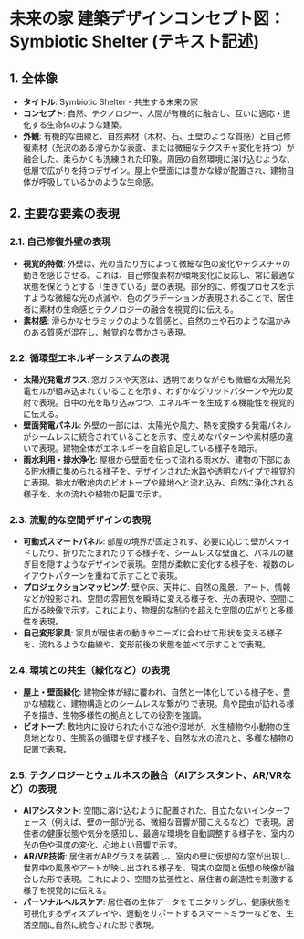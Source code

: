 # 未来の家 建築デザインコンセプト図：Symbiotic Shelter (テキスト記述)

## 1. 全体像
- **タイトル**: Symbiotic Shelter - 共生する未来の家
- **コンセプト**: 自然、テクノロジー、人間が有機的に融合し、互いに適応・進化する生命体のような建築。
- **外観**: 有機的な曲線と、自然素材（木材、石、土壁のような質感）と自己修復素材（光沢のある滑らかな表面、または微細なテクスチャ変化を持つ）が融合した、柔らかくも洗練された印象。周囲の自然環境に溶け込むような、低層で広がりを持つデザイン。屋上や壁面には豊かな緑が配置され、建物自体が呼吸しているかのような生命感。

## 2. 主要な要素の表現

### 2.1. 自己修復外壁の表現
- **視覚的特徴**: 外壁は、光の当たり方によって微細な色の変化やテクスチャの動きを感じさせる。これは、自己修復素材が環境変化に反応し、常に最適な状態を保とうとする「生きている」壁の表現。部分的に、修復プロセスを示すような微細な光の点滅や、色のグラデーションが表現されることで、居住者に素材の生命感とテクノロジーの融合を視覚的に伝える。
- **素材感**: 滑らかなセラミックのような質感と、自然の土や石のような温かみのある質感が混在し、触覚的な豊かさも表現。

### 2.2. 循環型エネルギーシステムの表現
- **太陽光発電ガラス**: 窓ガラスや天窓は、透明でありながらも微細な太陽光発電セルが組み込まれていることを示す、わずかなグリッドパターンや光の反射で表現。日中の光を取り込みつつ、エネルギーを生成する機能性を視覚的に伝える。
- **壁面発電パネル**: 外壁の一部には、太陽光や風力、熱を変換する発電パネルがシームレスに統合されていることを示す、控えめなパターンや素材感の違いで表現。建物全体がエネルギーを自給自足している様子を暗示。
- **雨水利用・排水浄化**: 屋根から壁面を伝って流れる雨水が、建物の下部にある貯水槽に集められる様子を、デザインされた水路や透明なパイプで視覚的に表現。排水が敷地内のビオトープや緑地へと流れ込み、自然に浄化される様子を、水の流れや植物の配置で示す。

### 2.3. 流動的な空間デザインの表現
- **可動式スマートパネル**: 部屋の境界が固定されず、必要に応じて壁がスライドしたり、折りたたまれたりする様子を、シームレスな壁面と、パネルの継ぎ目を隠すようなデザインで表現。空間が柔軟に変化する様子を、複数のレイアウトパターンを重ねて示すことで表現。
- **プロジェクションマッピング**: 壁や床、天井に、自然の風景、アート、情報などが投影され、空間の雰囲気を瞬時に変える様子を、光の表現や、空間に広がる映像で示す。これにより、物理的な制約を超えた空間の広がりと多様性を表現。
- **自己変形家具**: 家具が居住者の動きやニーズに合わせて形状を変える様子を、流れるような曲線や、変形前後の状態を並べて示すことで表現。

### 2.4. 環境との共生（緑化など）の表現
- **屋上・壁面緑化**: 建物全体が緑に覆われ、自然と一体化している様子を、豊かな植栽と、建物構造とのシームレスな繋がりで表現。鳥や昆虫が訪れる様子を描き、生物多様性の拠点としての役割を強調。
- **ビオトープ**: 敷地内に設けられた小さな池や湿地が、水生植物や小動物の生息地となり、生態系の循環を促す様子を、自然な水の流れと、多様な植物の配置で表現。

### 2.5. テクノロジーとウェルネスの融合（AIアシスタント、AR/VRなど）の表現
- **AIアシスタント**: 空間に溶け込むように配置された、目立たないインターフェース（例えば、壁の一部が光る、微細な音響が聞こえるなど）で表現。居住者の健康状態や気分を感知し、最適な環境を自動調整する様子を、室内の光の色や温度の変化、心地よい音響で示す。
- **AR/VR技術**: 居住者がARグラスを装着し、室内の壁に仮想的な窓が出現し、世界中の風景やアートが映し出される様子を、現実の空間と仮想の映像が融合した形で表現。これにより、空間の拡張性と、居住者の創造性を刺激する様子を視覚的に伝える。
- **パーソナルヘルスケア**: 居住者の生体データをモニタリングし、健康状態を可視化するディスプレイや、運動をサポートするスマートミラーなどを、生活空間に自然に統合された形で表現。